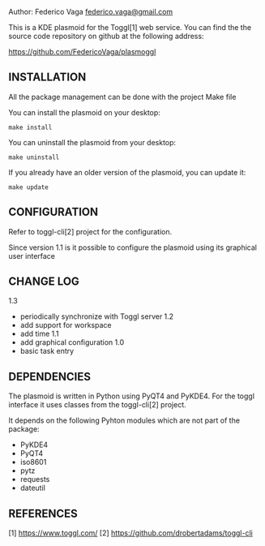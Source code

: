 Author: Federico Vaga <federico.vaga@gmail.com>

This is a KDE plasmoid for the Toggl[1] web service. You can find the
the source code repository on github at the following address:

   https://github.com/FedericoVaga/plasmoggl


INSTALLATION
------------
All the package management can be done with the project Make file

You can install the plasmoid on your desktop:

    make install

You can uninstall the plasmoid from your desktop:

    make uninstall

If you already have an older version of the plasmoid, you can update it:

    make update


CONFIGURATION
-------------
Refer to toggl-cli[2] project for the configuration.

Since version 1.1 is it possible to configure the plasmoid using its graphical
user interface


CHANGE LOG
----------
1.3
- periodically synchronize with Toggl server
1.2
- add support for workspace
- add time
1.1
- add graphical configuration
1.0
- basic task entry


DEPENDENCIES
------------
The plasmoid is written in Python using PyQT4 and PyKDE4. For the toggl interface it uses classes from the toggl-cli[2] project.

It depends on the following Pyhton modules which are not part of the package:
- PyKDE4
- PyQT4
- iso8601
- pytz
- requests
- dateutil


REFERENCES
----------

[1] https://www.toggl.com/
[2] https://github.com/drobertadams/toggl-cli
